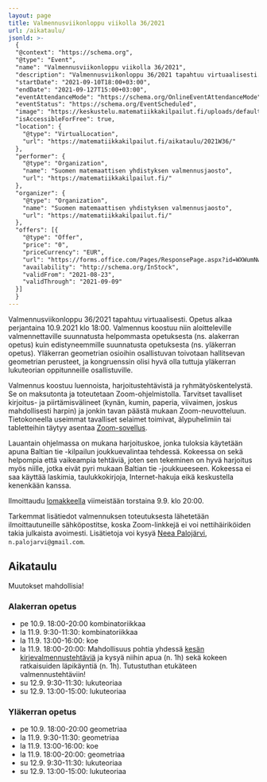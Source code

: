 ```yaml
---
layout: page
title: Valmennusviikonloppu viikolla 36/2021
url: /aikataulu/
jsonld: >-
  {
  "@context": "https://schema.org",
  "@type": "Event",
  "name": "Valmennusviikonloppu viikolla 36/2021",
  "description": "Valmennusviikonloppu 36/2021 tapahtuu virtuaalisesti. Tilaisuus alkaa perjantaina 10.9.2021 klo 18.00 ja päättyy sunnuntaina 12.9.2021 klo 15. Valmennus on maksutonta.",
  "startDate": "2021-09-10T18:00+03:00",
  "endDate": "2021-09-127T15:00+03:00",
  "eventAttendanceMode": "https://schema.org/OnlineEventAttendanceMode",
  "eventStatus": "https://schema.org/EventScheduled",
  "image": "https://keskustelu.matematiikkakilpailut.fi/uploads/default/original/1X/903d26f2a2a48285467275e06546a35b2f203482.png",
  "isAccessibleForFree": true,
  "location": {
    "@type": "VirtualLocation",
    "url": "https://matematiikkakilpailut.fi/aikataulu/2021W36/"
  },
  "performer": {
    "@type": "Organization",
    "name": "Suomen matemaattisen yhdistyksen valmennusjaosto",
    "url": "https://matematiikkakilpailut.fi/"
  },
  "organizer": {
    "@type": "Organization",
    "name": "Suomen matemaattisen yhdistyksen valmennusjaosto",
    "url": "https://matematiikkakilpailut.fi/"
  },
  "offers": [{
    "@type": "Offer",
    "price": "0",
    "priceCurrency": "EUR",
    "url": "https://forms.office.com/Pages/ResponsePage.aspx?id=WXWumNwQiEKOLkWT5i_j7qJx6yZfbZFAprGLBJ7hfoZUQ0ZSUVRQUVk5WldCMVNXS1M0UlY5NzI5Wi4u,
    "availability": "http://schema.org/InStock",
    "validFrom": "2021-08-23",
    "validThrough": "2021-09-09"
  }]
  }
---
```


Valmennusviikonloppu 36/2021 tapahtuu virtuaalisesti.
Opetus alkaa perjantaina 10.9.2021 klo 18:00.
Valmennus koostuu niin aloitteleville valmennettaville
suunnatusta helpommasta opetuksesta (ns. alakerran opetus)
kuin edistyneemmille suunnatusta opetuksesta (ns. yläkerran opetus).
Yläkerran geometrian osioihin osallistuvan toivotaan hallitsevan geometrian
perusteet, ja kongruenssin olisi hyvä olla tuttuja yläkerran
lukuteorian oppitunneille osallistuville.

Valmennus koostuu luennoista, harjoitustehtävistä ja
ryhmätyöskentelystä. Se on maksutonta ja toteutetaan Zoom-ohjelmistolla.
Tarvitset tavalliset kirjoitus- ja piirtämisvälineet (kynän, kumin, paperia,
viivaimen, joskus mahdollisesti harpin) ja jonkin tavan päästä mukaan
Zoom-neuvotteluun. Tietokoneella useimmat tavalliset selaimet toimivat,
älypuhelimiin tai tabletteihin täytyy asentaa [Zoom-sovellus](https://zoom.us/download).

Lauantain ohjelmassa on mukana harjoituskoe, jonka tuloksia
käytetään apuna Baltian tie -kilpailun joukkuevalintaa tehdessä.
Kokeessa on sekä helpompia että vaikeampia tehtäviä, joten sen
tekeminen on hyvä harjoitus myös niille, jotka eivät pyri mukaan
Baltian tie -joukkueeseen.
Kokeessa ei saa käyttää laskimia, taulukkokirjoja, Internet-hakuja
eikä keskustella kenenkään kanssa.

Ilmoittaudu [lomakkeella] viimeistään torstaina 9.9. klo 20:00.

Tarkemmat lisätiedot valmennuksen toteutuksesta lähetetään
ilmoittautuneille sähköpostitse, koska Zoom-linkkejä ei voi nettihäiriköiden
takia julkaista avoimesti.
Lisätietoja voi kysyä [Neea Palojärvi](mailto:n.palojarvi@gmail.com), `n.palojarvi@gmail.com`.

[lomakkeella]: https://forms.office.com/Pages/ResponsePage.aspx?id=WXWumNwQiEKOLkWT5i_j7qJx6yZfbZFAprGLBJ7hfoZUQ0ZSUVRQUVk5WldCMVNXS1M0UlY5NzI5Wi4u


## Aikataulu

Muutokset mahdollisia!

### Alakerran opetus

- pe 10.9. 18:00-20:00 kombinatoriikkaa
- la 11.9. 9:30-11:30: kombinatoriikkaa
- la 11.9. 13:00-16:00: koe
- la 11.9. 18:00-20:00: Mahdollisuus pohtia yhdessä [kesän kirjevalmennustehtäviä](https://matematiikkakilpailut.fi/valmennus/2021/kirje_2021_06.pdf) ja kysyä niihin apua (n. 1h) sekä kokeen ratkaisuiden läpikäyntiä (n. 1h). Tutustuthan etukäteen valmennustehtäviin!
- su 12.9. 9:30-11:30: lukuteoriaa
- su 12.9. 13:00-15:00: lukuteoriaa


### Yläkerran opetus

- pe 10.9. 18:00-20:00 geometriaa
- la 11.9. 9:30-11:30: geometriaa
- la 11.9. 13:00-16:00: koe
- la 11.9. 18:00-20:00: geometriaa
- su 12.9. 9:30-11:30: lukuteoriaa
- su 12.9. 13:00-15:00: lukuteoriaa
